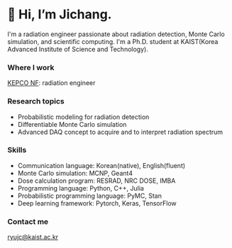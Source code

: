 # 👋 Hi, I’m Jichang.
I'm a radiation engineer passionate about radiation detection, Monte Carlo simulation, and scientific computing. I'm a Ph.D. student at KAIST(Korea Advanced Institute of Science and Technology).

### Where I work
[KEPCO NF](https://www.knfc.co.kr/eps): radiation engineer

### Research topics
* Probabilistic modeling for radiation detection
* Differentiable Monte Carlo simulation
* Advanced DAQ concept to acquire and to interpret radiation spectrum

### Skills
* Communication language: Korean(native), English(fluent)
* Monte Carlo simulation: MCNP, Geant4
* Dose calculation program: RESRAD, NRC DOSE, IMBA
* Programming language: Python, C++, Julia
* Probabilistic programming language: PyMC, Stan
* Deep learning framework: Pytorch, Keras, TensorFlow

### Contact me
ryujc@kaist.ac.kr


<!---
jichangryu/jichangryu is a ✨ special ✨ repository because its `README.md` (this file) appears on your GitHub profile.
You can click the Preview link to take a look at your changes.
--->
